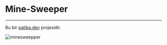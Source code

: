 # Mine-Sweeper
---
Bu bir [patika.dev](www.patika.dev) projesidir.

![minesweepper](https://user-images.githubusercontent.com/114689529/198727608-d64b90d7-befb-48cb-9771-d2b7d9a43031.jpg)
